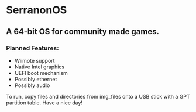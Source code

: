 
# SerranonOS

## A 64-bit OS for community made games.

### Planned Features:

- Wiimote support
- Native Intel graphics
- UEFI boot mechanism
- Possibly ethernet
- Possibly audio

To run, copy files and directories from img_files onto a USB stick with a GPT partition table.
Have a nice day!
